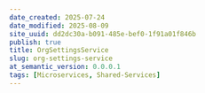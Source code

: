 ```yaml
---
date_created: 2025-07-24
date_modified: 2025-08-09
site_uuid: dd2dc30a-b091-485e-bef0-1f91a01f846b
publish: true
title: OrgSettingsService
slug: org-settings-service
at_semantic_version: 0.0.0.1
tags: [Microservices, Shared-Services]
---
```

